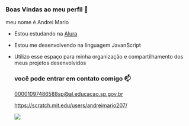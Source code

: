 ### Boas Vindas ao meu perfil 💙

meu nome é Andrei Mario

- Estou estudando na [Alura](https://www.alura.com.br)
- Estou me desenvolvendo na linguagem JavanScript
- Utilizo esse espaço para minha organização e compartilhamento dos meus projetos desenvolvidos

  ### você pode entrar em contato comigo 📫

  00001097486588sp@al.educacao.sp.gov.br

  https://scratch.mit.edu/users/andreimario207/

  ![](https://media1.tenor.com/m/aSW9ZfIIC64AAAAC/shaq-shimmy.gif)
